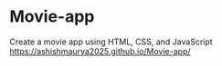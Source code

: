# Movie-app
Create a movie app using HTML, CSS, and JavaScript 
https://ashishmaurya2025.github.io/Movie-app/
